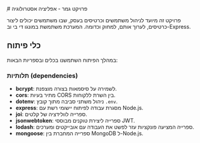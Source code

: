 ֶ# פרויקט גמר - אפליציה אסטרולוגיה

פרויקט זה מיועד לניהול משתמשים וכרטיסים בעסק, שבו משתמשים יכולים ליצור כרטיסים, לערוך אותם, למחוק וכדומה. המערכת משתמשת במונגו די בי וב-Express.

## כלי פיתוח

במהלך הפיתוח השתמשנו בכלים ובספריות הבאות:

### תלותיות (dependencies)

- **bcrypt**: לשמירה על סיסמאות בצורה מוצפנת.
- **cors**: מתיר בעיות CORS בין השרת ללקוחות.
- **dotenv**: ניהול משתני סביבה מתוך קובץ `.env`.
- **express**: מסגרת עבודה לפיתוח יישומי רשת עם Node.js.
- **joi**: ספרייה לוולידציה של קלטים.
- **jsonwebtoken**: ספרייה ליצירת טוקנים מבוססי JWT.
- **lodash**: ספרייה המציעה פונקציות עזר לפשט את העבודה עם אובייקטים ומערכים.
- **mongoose**: ספרייה המחברת בין MongoDB ל-Node.js.
